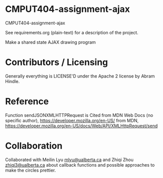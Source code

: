 CMPUT404-assignment-ajax
==============================

CMPUT404-assignment-ajax

See requirements.org (plain-text) for a description of the project.

Make a shared state AJAX drawing program

Contributors / Licensing
========================

Generally everything is LICENSE'D under the Apache 2 license by Abram Hindle.

Reference
========================

Function sendJSONXMLHTTPRequest is Cited from MDN Web Docs (no specific author), https://developer.mozilla.org/en-US/
from MDN, https://developer.mozilla.org/en-US/docs/Web/API/XMLHttpRequest/send

Collaboration
========================

Collaborated with Meilin Lyu mlyu@ualberta.ca and Zhiqi Zhou zhiqi3@ualberta.ca about callback functions and possible 
approaches to make the circles prettier.
